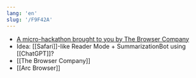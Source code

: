 ```yaml
---
lang: 'en'
slug: '/F9F42A'
---
```


- [A micro-hackathon brought to you by The Browser Company](https://browserinc.notion.site/A-micro-hackathon-brought-to-you-by-The-Browser-Company-e4691c5b69c34ada9a0c9bed0113fd75)
- Idea: [[Safari]]-like Reader Mode + SummarizationBot using [[ChatGPT]]?
- [[The Browser Company]]
- [[Arc Browser]]
